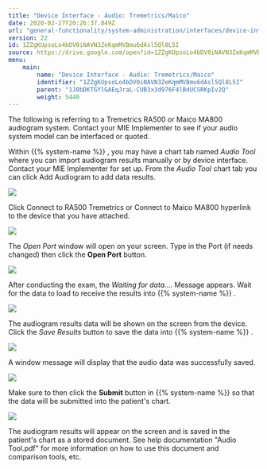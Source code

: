 ```yaml
---
title: "Device Interface - Audio: Tremetrics/Maico"
date: 2020-02-27T20:26:37.849Z
url: "general-functionality/system-administration/interfaces/device-interface-audio-tremetrics-maico.html"
version: 22
id: 1ZZgKUpsoLo4bDV0iNAVN3ZeKqmMVBmu6dAsl5Ql8L5I
source: https://drive.google.com/open?id=1ZZgKUpsoLo4bDV0iNAVN3ZeKqmMVBmu6dAsl5Ql8L5I
menu:
    main:
        name: "Device Interface - Audio: Tremetrics/Maico"
        identifier: "1ZZgKUpsoLo4bDV0iNAVN3ZeKqmMVBmu6dAsl5Ql8L5I"
        parent: "1J0bDKTGYlGAEqJraL-CUB3x3d976F4lBdUCSRKpIv2Q"
        weight: 5440
---
```

The following is referring to a Tremetrics RA500 or Maico MA800 audiogram system. Contact your MIE Implementer to see if your audio system model can be interfaced or quoted.

Within {{% system-name %}} , you may have a chart tab named *Audio Tool* where you can import audiogram results manually or by device interface. Contact your MIE Implementer for set up. From the *Audio Tool* chart tab you can click Add Audiogram to add data results.

![](../../../external_files/eddd7617b7708e328117db19cc289aaf.png)

Click Connect to RA500 Tremetrics or Connect to Maico MA800 hyperlink to the device that you have attached.

![](../../../external_files/d9f9e61b9f044b9b9a52d9de2789387f.png)

The *Open Port* window will open on your screen. Type in the Port (if needs changed) then click the **Open Port** button.

![](../../../external_files/e2425dbceccd4a83f1a903638acf580d.png)

After conducting the exam, the *Waiting for data….* Message appears. Wait for the data to load to receive the results into {{% system-name %}} .

![](../../../external_files/8a21e059017ea6d67dd3b9c072700899.png)

The audiogram results data will be shown on the screen from the device. Click the *Save Results* button to save the data into {{% system-name %}} .

![](../../../external_files/28fc752627848f891bf49cd7ceef64be.png)

A window message will display that the audio data was successfully saved.

![](../../../external_files/aa40efb2244a0b5c74078dabc127f1c9.png)

Make sure to then click the **Submit** button in {{% system-name %}} so that the data will be submitted into the patient's chart.

![](../../../external_files/f49f2f40c66f010d7c79c14bc81d2f9a.png)

The audiogram results will appear on the screen and is saved in the patient's chart as a stored document. See help documentation "Audio Tool.pdf" for more information on how to use this document and comparison tools, etc.


